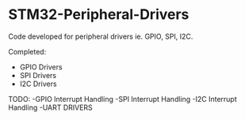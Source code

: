 # STM32-Peripheral-Drivers
Code developed for peripheral drivers ie. GPIO, SPI, I2C.

Completed:
- GPIO Drivers
- SPI Drivers
- I2C Drivers

TODO:
-GPIO Interrupt Handling
-SPI Interrupt Handling
-I2C Interrupt Handling
-UART DRIVERS
